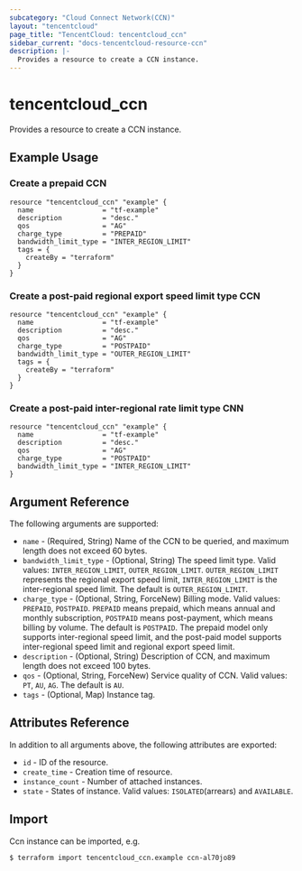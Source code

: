 ```yaml
---
subcategory: "Cloud Connect Network(CCN)"
layout: "tencentcloud"
page_title: "TencentCloud: tencentcloud_ccn"
sidebar_current: "docs-tencentcloud-resource-ccn"
description: |-
  Provides a resource to create a CCN instance.
---
```


# tencentcloud_ccn

Provides a resource to create a CCN instance.

## Example Usage

### Create a prepaid CCN

```hcl
resource "tencentcloud_ccn" "example" {
  name                 = "tf-example"
  description          = "desc."
  qos                  = "AG"
  charge_type          = "PREPAID"
  bandwidth_limit_type = "INTER_REGION_LIMIT"
  tags = {
    createBy = "terraform"
  }
}
```

### Create a post-paid regional export speed limit type CCN

```hcl
resource "tencentcloud_ccn" "example" {
  name                 = "tf-example"
  description          = "desc."
  qos                  = "AG"
  charge_type          = "POSTPAID"
  bandwidth_limit_type = "OUTER_REGION_LIMIT"
  tags = {
    createBy = "terraform"
  }
}
```

### Create a post-paid inter-regional rate limit type CNN

```hcl
resource "tencentcloud_ccn" "example" {
  name                 = "tf-example"
  description          = "desc."
  qos                  = "AG"
  charge_type          = "POSTPAID"
  bandwidth_limit_type = "INTER_REGION_LIMIT"
}
```

## Argument Reference

The following arguments are supported:

* `name` - (Required, String) Name of the CCN to be queried, and maximum length does not exceed 60 bytes.
* `bandwidth_limit_type` - (Optional, String) The speed limit type. Valid values: `INTER_REGION_LIMIT`, `OUTER_REGION_LIMIT`. `OUTER_REGION_LIMIT` represents the regional export speed limit, `INTER_REGION_LIMIT` is the inter-regional speed limit. The default is `OUTER_REGION_LIMIT`.
* `charge_type` - (Optional, String, ForceNew) Billing mode. Valid values: `PREPAID`, `POSTPAID`. `PREPAID` means prepaid, which means annual and monthly subscription, `POSTPAID` means post-payment, which means billing by volume. The default is `POSTPAID`. The prepaid model only supports inter-regional speed limit, and the post-paid model supports inter-regional speed limit and regional export speed limit.
* `description` - (Optional, String) Description of CCN, and maximum length does not exceed 100 bytes.
* `qos` - (Optional, String, ForceNew) Service quality of CCN. Valid values: `PT`, `AU`, `AG`. The default is `AU`.
* `tags` - (Optional, Map) Instance tag.

## Attributes Reference

In addition to all arguments above, the following attributes are exported:

* `id` - ID of the resource.
* `create_time` - Creation time of resource.
* `instance_count` - Number of attached instances.
* `state` - States of instance. Valid values: `ISOLATED`(arrears) and `AVAILABLE`.


## Import

Ccn instance can be imported, e.g.

```
$ terraform import tencentcloud_ccn.example ccn-al70jo89
```

